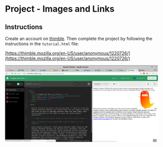 # Project - Images and Links

## Instructions

Create an account on [thimble](https://thimble.mozilla.org). Then complete the  project by following the instructions in the `tutorial.html` file:

[https://thimble.mozilla.org/en-US/user/anonymous/1220726/](https://thimble.mozilla.org/en-US/user/anonymous/1220726/)

![screenshot](assets/screenshot.png)